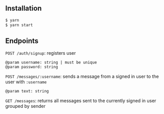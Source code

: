 ## Installation

```bash
$ yarn
$ yarn start
```

## Endpoints

`POST /auth/signup`: registers user

```
@param username: string | must be unique
@param password: string
```

`POST /messages/:username`: sends a message from a signed in user to the user with `:username`

```
@param text: string
```

`GET /messages`: returns all messages sent to the currently signed in user grouped by sender
